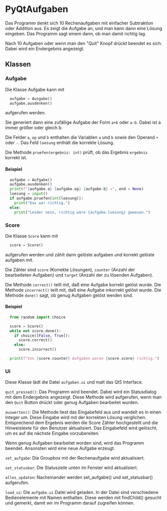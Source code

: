 # PyQtAufgaben

Das Programm denkt sich 10 Rechenaufgaben mit einfacher Subtraktion oder Addition aus.
Es zeigt die Aufgabe an, und man kann dann eine Lösung eingeben.
Das Programm sagt einem dann, ob man damit richtig lag.

Nach 10 Aufgaben oder wenn man den "Quit" Knopf drückt beendet es sich.
Dabei wird ein Endergebnis angezeigt.

## Klassen

### Aufgabe

Die Klasse Aufgabe kann mit 

```python
  aufgabe = Ausgabe()
  aufgabe.ausdenken()
```

aufgerufen werden.

Sie generiert dann eine zufällige Aufgabe der Form `a+b` oder `a-b`.
Dabei ist a immer größer oder gleich b.

Die Felder `a`, `op` und `b` enthalten die Variablen `a` und `b` sowie den Operand `+` oder `-`.
Das Feld `loesung` enthält die korrekte Lösung.

Die Methode `pruefen(ergebnis: int)` prüft, ob das Ergebnis `ergebnis` korrekt ist.

#### Beispiel

```python
  aufgabe = Aufgabe()
  aufgabe.ausdenken()
  print(f"{aufgabe.a} {aufgabe.op} {aufgabe.b} =", end = None)
  loesung = input()
  if aufgabe.pruefen(int(loesung)):
    print("Das war richtig.")
  else:
    print("Leider nein, richtig wäre {aufgabe.loesung} gewesen.")
```

### Score

Die Klasse `Score` kann mit

```python
  score = Score()
```

aufgerufen werden und zählt dann gelöste aufgaben und korrekt gelöste aufgaben mit.

Die Zähler sind `score` (Korrekte Lösungen), 
`counter` (Anzahl der bearbeiteten Aufgaben)
und `target` (Anzahl der zu lösenden Aufgaben).

Die Methode `correct()` teilt mit, daß eine Aufgabe korrekt gelöst wurde.
Die Methode `incorrect()` teilt mit, daß eine Aufgabe inkorrekt gelöst wurde.
Die Methode `done()` sagt, ob genug Aufgaben gelöst werden sind.

#### Beispiel

```python
  from random import choice

  score = Score()
  while not score.done():
    if choice([False, True]):
      score.correct()
    else:
      score.incorrect()

  print(f"Von {score.counter} Aufgaben waren {score.score} richtig.")
```

### Ui

Diese Klasse lädt die Datei `aufgaben.ui` und malt das Qt5 Interface.

`quit_pressed()`:
  Das Programm wird beendet.
  Dabei wird ein Statusdialog mit dem Endergebnis angezeigt.
  Diese Methode wird aufgerufen, wenn man den `Quit` Button drückt oder genug Aufgaben bearbeitet wurden.

`auswerten()`:
  Die Methode liest das Eingabefeld aus und wandelt es in einen Integer um.
  Diese Eingabe wird mit der korrekten Lösung verglichen.
  Entsprechend dem Ergebnis werden die Score Zähler hochgestellt und
  die Hinweistexte für den Benutzer aktualisiert.
  Das Eingabefeld wird gelöscht, um es auf die nächste Eingabe vorzubereiten.

  Wenn genug Aufgaben bearbeitet worden sind, wird das Programm beendet.
  Ansonsten wird eine neue Aufgabe erzeugt.

`set_aufgabe`: Die Groupbox mit der Rechenaufgabe wird aktualisiert.

`set_statusbar`: Die Statuszeile unten im Fenster wird aktualisiert.

`alles_updaten`: Nacheinander werden set_aufgabe() und set_statusbar() aufgerufen.

`load_ui`: Die `aufgabe.ui` Datei wird geladen.
  In der Datei sind verschiedene Bedienelemente mit Namen enthalten.
  Diese werden mit findChild() gesucht und gemerkt, damit wir im Programm darauf zugreifen können.


